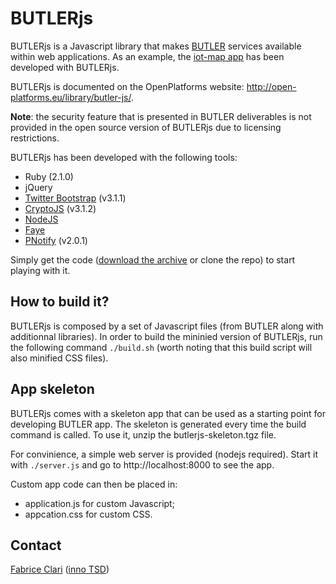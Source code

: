 BUTLERjs
========

BUTLERjs is a Javascript library that makes [BUTLER](http://www.iot-butler.eu) services available within web applications. As an example, the [iot-map app](http://iotmap.iot-butler.eu) has been developed with BUTLERjs.

BUTLERjs is documented on the OpenPlatforms website: http://open-platforms.eu/library/butler-js/. 

**Note**: the security feature that is presented in BUTLER deliverables is not provided in the open source version of BUTLERjs due to licensing restrictions. 

BUTLERjs has been developed with the following tools:

* Ruby (2.1.0)
* jQuery
* [Twitter Bootstrap](http://getbootstrap.com/) (v3.1.1)
* [CryptoJS](http://code.google.com/p/crypto-js) (v3.1.2)
* [NodeJS](http://nodejs.org/)
* [Faye](http://faye.jcoglan.com/)
* [PNotify](http://sciactive.com/pnotify/) (v2.0.1)

Simply get the code ([download the archive](https://github.com/butler-fp7/butlerjs/archive/master.zip) or clone the repo) to start playing with it. 

## How to build it?

BUTLERjs is composed by a set of Javascript files (from BUTLER along with additionnal libraries). In order to build the mininied version of BUTLERjs, run the following command `./build.sh` (worth noting that this build script will also minified CSS files).

## App skeleton

BUTLERjs comes with a skeleton app that can be used as a starting point for developing BUTLER app. The skeleton is generated every time the build command is called. To use it, unzip the butlerjs-skeleton.tgz file. 

For convinience, a simple web server is provided (nodejs required). Start it with `./server.js` and go to http://localhost:8000 to see the app. 

Custom app code can then be placed in:

* application.js for custom Javascript;
* appcation.css for custom CSS.

## Contact

[Fabrice Clari](f.clari@inno-group.com) ([inno TSD](http://www.inno-group.com))